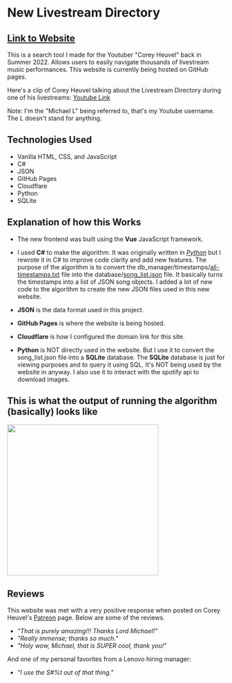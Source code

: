 # New Livestream Directory
## [Link to Website](https://www.coreyheuvelsearch.com/)
This is a search tool I made for the Youtuber "Corey Heuvel" back in Summer 2022. Allows users to easily navigate thousands of livestream music performances. This website is currently being hosted on GitHub pages.

Here's a clip of Corey Heuvel talking about the Livestream Directory during one of his livestreams: [Youtube Link](https://www.youtube.com/live/bEBVkT9SWFY?feature=share&t=2937)

Note: I'm the "Michael L" being referred to, that's my Youtube username. The L doesn't stand for anything.

## Technologies Used
- Vanilla HTML, CSS, and JavaScript
- C# 
- JSON
- GitHub Pages
- Cloudflare
- Python
- SQLite

## Explanation of how this Works
- The new frontend was built using the **Vue** JavaScript framework.

- I used **C#** to make the algorithm. It was originally written in *[Python](https://github.com/MichaelT-178/Modern-Python-Files/blob/main/og_main_algorithm.py)* but I rewrote it in C# to improve code clarity and add new features. The purpose of the algorithm is to convert the db_manager/timestamps/[all-timestamps.txt](https://github.com/MichaelT-178/LivestreamDirectory/blob/main/db_manager/timestamps/all-timestamps.txt) file into the database/[song_list.json](https://github.com/MichaelT-178/LivestreamDirectory/blob/main/database/song_list.json) file. It basically turns the timestamps into a list of JSON song objects. I added a lot of new code to the algorithm to create the new JSON files used in this new website.

- **JSON** is the data format used in this project.

- **GitHub Pages** is where the website is being hosted.

- **Cloudflare** is how I configured the domain link for this site.

- **Python** is NOT directly used in the website. But I use it to convert the song_list.json file into a **SQLite** database. The **SQLite** database is just for viewing purposes and to query it using SQL. It's NOT being used by the website in anyway. I also use it to interact with the spotify api to download images.

## This is what the output of running the algorithm (basically) looks like
<img src="pics/run-algorithm.jpg" width="350" height="350">

## Reviews
This website was met with a very positive response when posted on Corey Heuvel's [Patreon](https://www.patreon.com/posts/livestream-70578990?utm_medium=clipboard_copy&utm_source=copyLink&utm_campaign=postshare_fan&utm_content=web_share) page. Below are some of the reviews.

- *"That is purely amazing!!! Thanks Lord Michael!"*
- *"Really immense; thanks so much."*
- *"Holy wow, Michael, that is SUPER cool, thank you!"*

And one of my personal favorites from a Lenovo hiring manager:

- *"I use the S#%t out of that thing."*